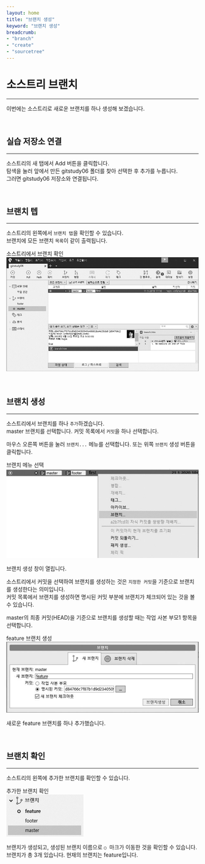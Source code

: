 ```yaml
---
layout: home
title: "브랜치 생성"
keyword: "브랜치 생성"
breadcrumb:
- "branch"
- "create"
- "sourcetree"
---
```


# 소스트리 브랜치
---
이번에는 소스트리로 새로운 브랜치를 하나 생성해 보겠습니다.  

<br>

## 실습 저장소 연결
---
소스트리의 새 탭에서 Add 버튼을 클릭합니다.  
탐색을 눌러 앞에서 만든 gitstudy06 폴더를 찾아 선택한 후 추가를 누릅니다.  
그러면 gitstudy06 저장소와 연결됩니다.  

<br>

## 브랜치 텝
---
소스트리의 왼쪽에서 `브랜치 탭`을 확인할 수 있습니다.  
브랜치에 모든 브랜치 `목록`이 같이 출력됩니다.  

소스트리에서 브랜치 확인  
![소스트리에서 브랜치 확인 ](../img/06-4.jpg)

<br>

## 브랜치 생성
---
소스트리에서 브랜치를 하나 `추가`하겠습니다.  
master 브랜치를 선택합니다. 커밋 목록에서 `커밋`을 하나 선택합니다. 

마우스 오른쪽 버튼을 눌러 `브랜치...` 메뉴를 선택합니다. 
또는 위쪽 `브랜치` 생성 버튼을 클릭합니다.  

브랜치 메뉴 선택  
![브랜치 메뉴 선택](../img/06-5.jpg)

브랜치 생성 창이 열립니다.  

소스트리에서 커밋을 선택하여 브랜치를 생성하는 것은 `지정한 커밋`을 기준으로 브랜치를 생성한다는 의미입니다.  
커밋 목록에서 브랜치를 생성하면 명시된 커밋 부분에 브랜치가 체크되어 있는 것을 볼 수 있습니다.  

master의 최종 커밋(HEAD)을 기준으로 브랜치를 생성할 때는 작업 사본 부모1 항목을 선택합니다.  

feature 브랜치 생성  
![feature 브랜치 생성](../img/06-6.jpg)

새로운 feature 브랜치를 하나 추가했습니다.  

<br>

## 브랜치 확인
---
소스트리의 왼쪽에 추가한 브랜치를 확인할 수 있습니다.  

추가한 브랜치 확인  
![추가한 브랜치 확인](../img/06-7.jpg)

브랜치가 생성되고, 생성된 브랜치 이름으로 `○ `마크가 이동한 것을 확인할 수 있습니다.  
브랜치가 총 3개 있습니다. 현재의 브랜치는 feature입니다.  

<br>